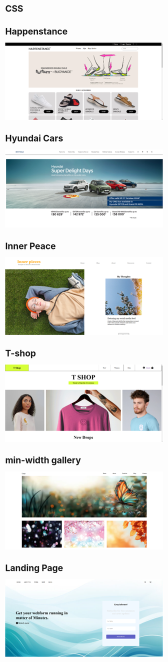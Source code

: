 # CSS

<h1> Happenstance </h1>

<img src="https://github.com/BRajendra10/CSS/blob/047befe5bb887e26c6142b625c2b2a947eb55b18/HAPPENSTANCE/Images/Hppenstance.png">

<h1> Hyundai Cars </h1>

<img src="https://github.com/BRajendra10/CSS/blob/f229ac76020d287577e2650d8f9bd35ba051ce45/Hyundai%20Cars/Images/Hyundai%20Cars.png">

<h1>  Inner Peace </h1>

<a href="https://inner-peacee.netlify.app/"> <img src="https://github.com/BRajendra10/CSS/blob/c9d54ce6acc18d7058f9bcb80a86fb09a6d6eba3/Inner%20Peace.png"> </a>

<h1> T-shop </h1>

<a href=""> <img src="https://github.com/BRajendra10/CSS/blob/c4e8e472435e9c506b007bbc9da715ba82e8c53b/T-Shop/images/T-shop.png"> </a>

<h1> min-width gallery </h1>

<img src="https://github.com/BRajendra10/CSS/blob/8c5e04f695f5ec9c9b23129cab2e9f2596f20926/min-width.png">

<h1>Landing Page</h1>

<img src="https://github.com/BRajendra10/CSS/blob/9cadca5689318e3884f3dde69baabbf476b99787/Landing%20Page.png">
